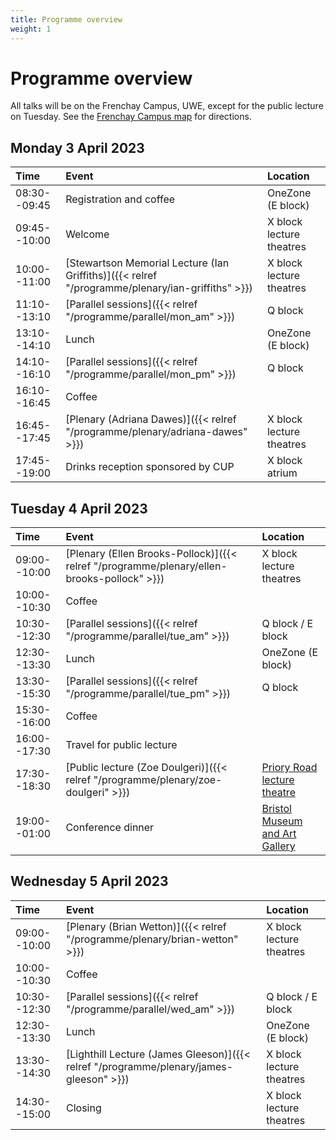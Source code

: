 ```yaml
---
title: Programme overview
weight: 1
---
```


# Programme overview

All talks will be on the Frenchay Campus, UWE, except for the public lecture on Tuesday. See the [Frenchay Campus map](https://www.uwe.ac.uk/-/media/uwe/documents/life/frenchay-campus-map.pdf) for directions.

## Monday 3 April 2023

| Time | Event | Location |
|:-----|:------|:---------|
| 08:30--09:45 | Registration and coffee | OneZone (E block) |
| 09:45--10:00 | Welcome | X block lecture theatres |
| 10:00--11:00 | [Stewartson Memorial Lecture (Ian Griffiths)]({{< relref "/programme/plenary/ian-griffiths" >}}) | X block lecture theatres |
| 11:10--13:10 | [Parallel sessions]({{< relref "/programme/parallel/mon_am" >}}) | Q block |
| 13:10--14:10 | Lunch | OneZone (E block) |
| 14:10--16:10 | [Parallel sessions]({{< relref "/programme/parallel/mon_pm" >}}) | Q block |
| 16:10--16:45 | Coffee |  |
| 16:45--17:45 | [Plenary (Adriana Dawes)]({{< relref "/programme/plenary/adriana-dawes" >}}) | X block lecture theatres |
| 17:45--19:00 | Drinks reception sponsored by CUP | X block atrium |

## Tuesday 4 April 2023

| Time | Event | Location |
|:-----|:------|:---------|
| 09:00--10:00 | [Plenary (Ellen Brooks-Pollock)]({{< relref "/programme/plenary/ellen-brooks-pollock" >}}) | X block lecture theatres |
| 10:00--10:30 | Coffee |  |
| 10:30--12:30 | [Parallel sessions]({{< relref "/programme/parallel/tue_am" >}}) | Q block / E block |
| 12:30--13:30 | Lunch | OneZone (E block) |
| 13:30--15:30 | [Parallel sessions]({{< relref "/programme/parallel/tue_pm" >}}) | Q block |
| 15:30--16:00 | Coffee |  |
| 16:00--17:30 | Travel for public lecture |  |
| 17:30--18:30 | [Public lecture (Zoe Doulgeri)]({{< relref "/programme/plenary/zoe-doulgeri" >}}) | [Priory Road lecture theatre](https://goo.gl/maps/5SGoSriCqjo7YinY7) |
| 19:00--01:00 | Conference dinner | [Bristol Museum and Art Gallery](https://goo.gl/maps/sta8Jxt2CvdeFEYA6) |

## Wednesday 5 April 2023

| Time | Event | Location |
|:-----|:------|:---------|
| 09:00--10:00 | [Plenary (Brian Wetton)]({{< relref "/programme/plenary/brian-wetton" >}}) | X block lecture theatres |
| 10:00--10:30 | Coffee |  |
| 10:30--12:30 | [Parallel sessions]({{< relref "/programme/parallel/wed_am" >}}) | Q block / E block |
| 12:30--13:30 | Lunch | OneZone (E block) |
| 13:30--14:30 | [Lighthill Lecture (James Gleeson)]({{< relref "/programme/plenary/james-gleeson" >}}) | X block lecture theatres |
| 14:30--15:00 | Closing | X block lecture theatres |
